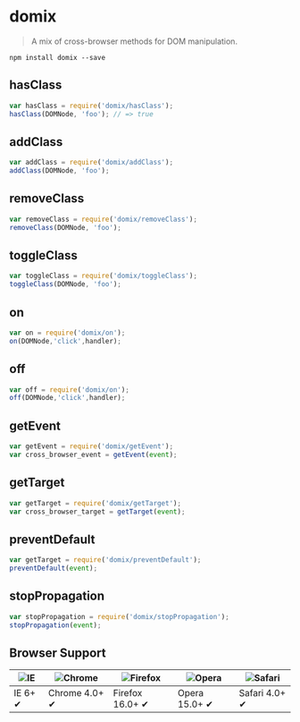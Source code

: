 # domix
>A mix of cross-browser methods for DOM manipulation. 

```
npm install domix --save
```

## hasClass
```js
var hasClass = require('domix/hasClass');
hasClass(DOMNode, 'foo'); // => true
```
## addClass
```js
var addClass = require('domix/addClass');
addClass(DOMNode, 'foo'); 
```
## removeClass
```js
var removeClass = require('domix/removeClass');
removeClass(DOMNode, 'foo'); 
```
## toggleClass
```js
var toggleClass = require('domix/toggleClass');
toggleClass(DOMNode, 'foo'); 
```
## on
```js
var on = require('domix/on');
on(DOMNode,'click',handler);
```
## off
```js
var off = require('domix/on');
off(DOMNode,'click',handler);
```

## getEvent
```js
var getEvent = require('domix/getEvent');
var cross_browser_event = getEvent(event);
```
## getTarget
```js
var getTarget = require('domix/getTarget');
var cross_browser_target = getTarget(event);
```
## preventDefault
```js
var getTarget = require('domix/preventDefault');
preventDefault(event);
```
## stopPropagation
```js
var stopPropagation = require('domix/stopPropagation');
stopPropagation(event);
```

## Browser Support

![IE](https://raw.github.com/alrra/browser-logos/master/internet-explorer/internet-explorer_48x48.png) | ![Chrome](https://raw.github.com/alrra/browser-logos/master/chrome/chrome_48x48.png) | ![Firefox](https://raw.github.com/alrra/browser-logos/master/firefox/firefox_48x48.png) | ![Opera](https://raw.github.com/alrra/browser-logos/master/opera/opera_48x48.png) | ![Safari](https://raw.github.com/alrra/browser-logos/master/safari/safari_48x48.png)
--- | --- | --- | --- | --- |
IE 6+ ✔ | Chrome 4.0+ ✔ | Firefox 16.0+ ✔ | Opera 15.0+ ✔ | Safari 4.0+ ✔ |
